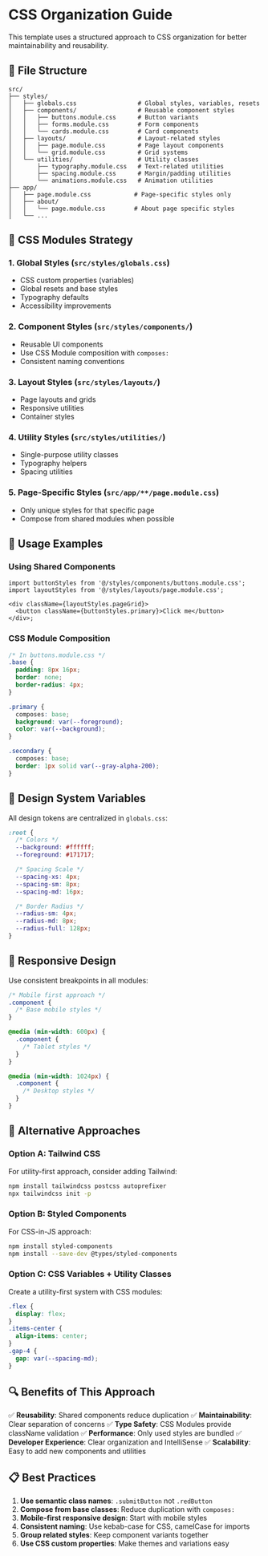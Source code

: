 # CSS Organization Guide

This template uses a structured approach to CSS organization for better maintainability and reusability.

## 📁 File Structure

```
src/
├── styles/
│   ├── globals.css                 # Global styles, variables, resets
│   ├── components/                 # Reusable component styles
│   │   ├── buttons.module.css      # Button variants
│   │   ├── forms.module.css        # Form components
│   │   └── cards.module.css        # Card components
│   ├── layouts/                    # Layout-related styles
│   │   ├── page.module.css         # Page layout components
│   │   └── grid.module.css         # Grid systems
│   └── utilities/                  # Utility classes
│       ├── typography.module.css   # Text-related utilities
│       ├── spacing.module.css      # Margin/padding utilities
│       └── animations.module.css   # Animation utilities
├── app/
│   ├── page.module.css            # Page-specific styles only
│   ├── about/
│   │   └── page.module.css        # About page specific styles
│   └── ...
```

## 🎯 CSS Modules Strategy

### 1. **Global Styles** (`src/styles/globals.css`)

- CSS custom properties (variables)
- Global resets and base styles
- Typography defaults
- Accessibility improvements

### 2. **Component Styles** (`src/styles/components/`)

- Reusable UI components
- Use CSS Module composition with `composes:`
- Consistent naming conventions

### 3. **Layout Styles** (`src/styles/layouts/`)

- Page layouts and grids
- Responsive utilities
- Container styles

### 4. **Utility Styles** (`src/styles/utilities/`)

- Single-purpose utility classes
- Typography helpers
- Spacing utilities

### 5. **Page-Specific Styles** (`src/app/**/page.module.css`)

- Only unique styles for that specific page
- Compose from shared modules when possible

## 🔧 Usage Examples

### Using Shared Components

```tsx
import buttonStyles from '@/styles/components/buttons.module.css';
import layoutStyles from '@/styles/layouts/page.module.css';

<div className={layoutStyles.pageGrid}>
  <button className={buttonStyles.primary}>Click me</button>
</div>;
```

### CSS Module Composition

```css
/* In buttons.module.css */
.base {
  padding: 8px 16px;
  border: none;
  border-radius: 4px;
}

.primary {
  composes: base;
  background: var(--foreground);
  color: var(--background);
}

.secondary {
  composes: base;
  border: 1px solid var(--gray-alpha-200);
}
```

## 🎨 Design System Variables

All design tokens are centralized in `globals.css`:

```css
:root {
  /* Colors */
  --background: #ffffff;
  --foreground: #171717;

  /* Spacing Scale */
  --spacing-xs: 4px;
  --spacing-sm: 8px;
  --spacing-md: 16px;

  /* Border Radius */
  --radius-sm: 4px;
  --radius-md: 8px;
  --radius-full: 128px;
}
```

## 📱 Responsive Design

Use consistent breakpoints in all modules:

```css
/* Mobile first approach */
.component {
  /* Base mobile styles */
}

@media (min-width: 600px) {
  .component {
    /* Tablet styles */
  }
}

@media (min-width: 1024px) {
  .component {
    /* Desktop styles */
  }
}
```

## 🚀 Alternative Approaches

### Option A: Tailwind CSS

For utility-first approach, consider adding Tailwind:

```bash
npm install tailwindcss postcss autoprefixer
npx tailwindcss init -p
```

### Option B: Styled Components

For CSS-in-JS approach:

```bash
npm install styled-components
npm install --save-dev @types/styled-components
```

### Option C: CSS Variables + Utility Classes

Create a utility-first system with CSS modules:

```css
.flex {
  display: flex;
}
.items-center {
  align-items: center;
}
.gap-4 {
  gap: var(--spacing-md);
}
```

## 🔍 Benefits of This Approach

✅ **Reusability**: Shared components reduce duplication
✅ **Maintainability**: Clear separation of concerns
✅ **Type Safety**: CSS Modules provide className validation
✅ **Performance**: Only used styles are bundled
✅ **Developer Experience**: Clear organization and IntelliSense
✅ **Scalability**: Easy to add new components and utilities

## 📋 Best Practices

1. **Use semantic class names**: `.submitButton` not `.redButton`
2. **Compose from base classes**: Reduce duplication with `composes:`
3. **Mobile-first responsive design**: Start with mobile styles
4. **Consistent naming**: Use kebab-case for CSS, camelCase for imports
5. **Group related styles**: Keep component variants together
6. **Use CSS custom properties**: Make themes and variations easy
